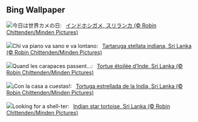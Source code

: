 ## Bing Wallpaper
![](https://www.bing.com/th?id=OHR.IndianStarTortoise_JA-JP1239891119_UHD.jpg&w=1000)今日は世界カメの日:&nbsp;&ensp;[インドホシガメ, スリランカ (© Robin Chittenden/Minden Pictures)](https://www.bing.com/th?id=OHR.IndianStarTortoise_JA-JP1239891119_UHD.jpg)
<br><br/>
![](https://www.bing.com/th?id=OHR.IndianStarTortoise_IT-IT5611549896_UHD.jpg&w=1000)Chi va piano va sano e va lontano:&nbsp;&ensp;[Tartaruga stellata indiana, Sri Lanka (© Robin Chittenden/Minden Pictures)](https://www.bing.com/th?id=OHR.IndianStarTortoise_IT-IT5611549896_UHD.jpg)
<br><br/>
![](https://www.bing.com/th?id=OHR.IndianStarTortoise_FR-FR8197500473_UHD.jpg&w=1000)Quand les carapaces passent…:&nbsp;&ensp;[Tortue étoilée d’Inde, Sri Lanka (© Robin Chittenden/Minden Pictures)](https://www.bing.com/th?id=OHR.IndianStarTortoise_FR-FR8197500473_UHD.jpg)
<br><br/>
![](https://www.bing.com/th?id=OHR.IndianStarTortoise_ES-ES5156830934_UHD.jpg&w=1000)¡Con la casa a cuestas!:&nbsp;&ensp;[Tortuga estrellada de la India, Sri Lanka (© Robin Chittenden/Minden Pictures)](https://www.bing.com/th?id=OHR.IndianStarTortoise_ES-ES5156830934_UHD.jpg)
<br><br/>
![](https://www.bing.com/th?id=OHR.IndianStarTortoise_EN-GB7128491716_UHD.jpg&w=1000)Looking for a shell-ter:&nbsp;&ensp;[Indian star tortoise, Sri Lanka (© Robin Chittenden/Minden Pictures)](https://www.bing.com/th?id=OHR.IndianStarTortoise_EN-GB7128491716_UHD.jpg)
<br><br/>
